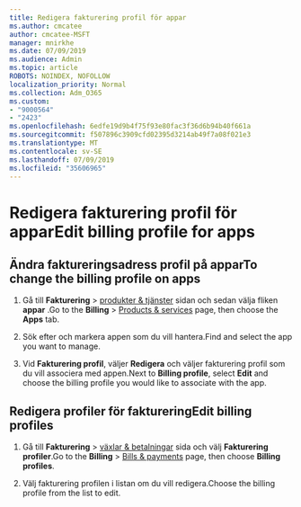 ```yaml
---
title: Redigera fakturering profil för appar
ms.author: cmcatee
author: cmcatee-MSFT
manager: mnirkhe
ms.date: 07/09/2019
ms.audience: Admin
ms.topic: article
ROBOTS: NOINDEX, NOFOLLOW
localization_priority: Normal
ms.collection: Adm_O365
ms.custom:
- "9000564"
- "2423"
ms.openlocfilehash: 6edfe19d9b4f75f93e80fac3f36d6b94b40f661a
ms.sourcegitcommit: f507896c3909cfd02395d3214ab49f7a08f021e3
ms.translationtype: MT
ms.contentlocale: sv-SE
ms.lasthandoff: 07/09/2019
ms.locfileid: "35606965"
---
```

# <a name="edit-billing-profile-for-apps"></a><span data-ttu-id="5d284-102">Redigera fakturering profil för appar</span><span class="sxs-lookup"><span data-stu-id="5d284-102">Edit billing profile for apps</span></span>

## <a name="to-change-the-billing-profile-on-apps"></a><span data-ttu-id="5d284-103">Ändra faktureringsadress profil på appar</span><span class="sxs-lookup"><span data-stu-id="5d284-103">To change the billing profile on apps</span></span>

1. <span data-ttu-id="5d284-104">Gå till **Fakturering** > [produkter & tjänster](https://go.microsoft.com/fwlink/p/?linkid=842054) sidan och sedan välja fliken **appar** .</span><span class="sxs-lookup"><span data-stu-id="5d284-104">Go to the **Billing** > [Products & services](https://go.microsoft.com/fwlink/p/?linkid=842054) page, then choose the **Apps** tab.</span></span>

2. <span data-ttu-id="5d284-105">Sök efter och markera appen som du vill hantera.</span><span class="sxs-lookup"><span data-stu-id="5d284-105">Find and select the app you want to manage.</span></span>  

3. <span data-ttu-id="5d284-106">Vid **Fakturering profil**, väljer **Redigera** och väljer fakturering profil som du vill associera med appen.</span><span class="sxs-lookup"><span data-stu-id="5d284-106">Next to **Billing profile**, select **Edit** and choose the billing profile you would like to associate with the app.</span></span>

## <a name="edit-billing-profiles"></a><span data-ttu-id="5d284-107">Redigera profiler för fakturering</span><span class="sxs-lookup"><span data-stu-id="5d284-107">Edit billing profiles</span></span>

1. <span data-ttu-id="5d284-108">Gå till **Fakturering** > [växlar & betalningar](https://go.microsoft.com/fwlink/p/?linkid=848039) sida och välj **Fakturering profiler**.</span><span class="sxs-lookup"><span data-stu-id="5d284-108">Go to the **Billing** > [Bills & payments](https://go.microsoft.com/fwlink/p/?linkid=848039) page, then choose **Billing profiles**.</span></span>

2. <span data-ttu-id="5d284-109">Välj fakturering profilen i listan om du vill redigera.</span><span class="sxs-lookup"><span data-stu-id="5d284-109">Choose the billing profile from the list to edit.</span></span>